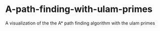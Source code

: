 # A-path-finding-with-ulam-primes
A visualization of the the A* path finding algorithm with the ulam primes
